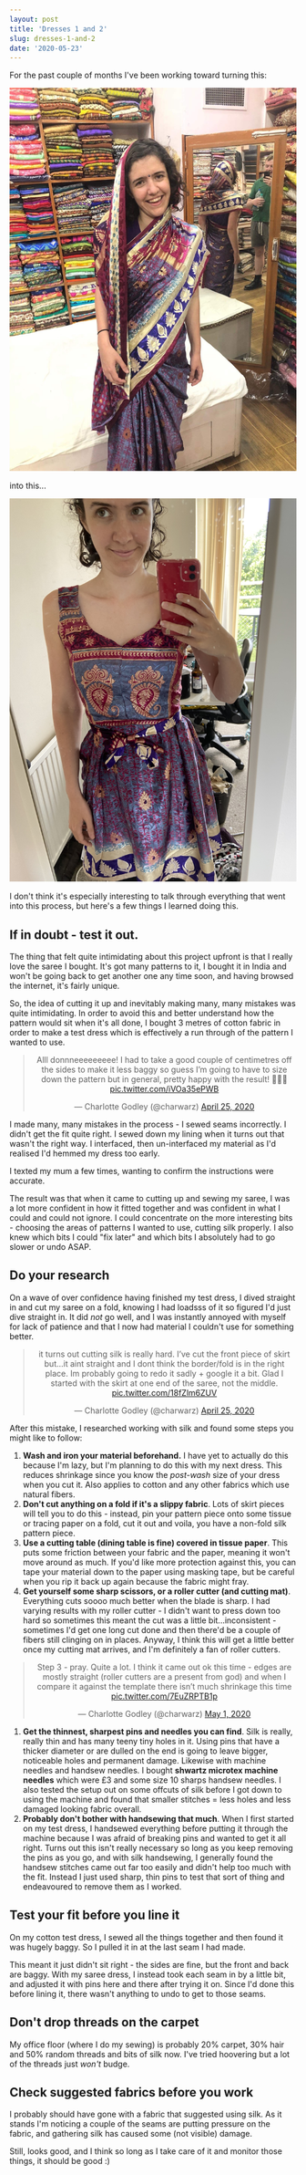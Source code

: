 ```yaml
---
layout: post
title: 'Dresses 1 and 2'
slug: dresses-1-and-2
date: '2020-05-23'
---
```

For the past couple of months I've been working toward turning this:

![saree](/images/saree-pic.jpg)

into this...

![silk dress](/images/silk-dress.jpg)

I don't think it's especially interesting to talk through everything that went into this process, but here's a few things I learned doing this.

## If in doubt - test it out.
The thing that felt quite intimidating about this project upfront is that I really love the saree I bought. It's got many patterns to it, I bought it in India and won't be going back to get another one any time soon, and having browsed the internet, it's fairly unique.

So, the idea of cutting it up and inevitably making many, many mistakes was quite intimidating. In order to avoid this and better understand how the pattern would sit when it's all done, I bought 3 metres of cotton fabric in order to make a test dress which is effectively a run through of the pattern I wanted to use.

<center><blockquote class="twitter-tweet"><p lang="en" dir="ltr">Alll donnneeeeeeeee! I had to take a good couple of centimetres off the sides to make it less baggy so guess I’m going to have to size down the pattern but in general, pretty happy with the result! 🥳🥳🥳 <a href="https://t.co/iVOa35ePWB">pic.twitter.com/iVOa35ePWB</a></p>&mdash; Charlotte Godley (@charwarz) <a href="https://twitter.com/charwarz/status/1254051936745259008?ref_src=twsrc%5Etfw">April 25, 2020</a></blockquote> <script async src="https://platform.twitter.com/widgets.js" charset="utf-8"></script></center>

I made many, many mistakes in the process - I sewed seams incorrectly. I didn't get the fit quite right. I sewed down my lining when it turns out that wasn't the right way. I interfaced, then un-interfaced my material as I'd realised I'd hemmed my dress too early.

I texted my mum a few times, wanting to confirm the instructions were accurate. 

The result was that when it came to cutting up and sewing my saree, I was a lot more confident in how it fitted together and was confident in what I could and could not ignore. I could concentrate on the more interesting bits - choosing the areas of patterns I wanted to use, cutting silk properly. I also knew which bits I could "fix later" and which bits I absolutely had to go slower or undo ASAP.

## Do your research
On a wave of over confidence having finished my test dress, I dived straight in and cut my saree on a fold, knowing I had loadsss of it so figured I'd just dive straight in.
It did _not_ go well, and I was instantly annoyed with myself for lack of patience and that I now had material I couldn't use for something better.

<center><blockquote class="twitter-tweet"><p lang="en" dir="ltr">it turns out cutting silk is really hard. I’ve cut the front piece of skirt but...it aint straight and I dont think the border/fold is in the right place. Im probably going to redo it sadly + google it a bit. Glad I started with the skirt at one end of the saree, not the middle. <a href="https://t.co/18fZlm6ZUV">pic.twitter.com/18fZlm6ZUV</a></p>&mdash; Charlotte Godley (@charwarz) <a href="https://twitter.com/charwarz/status/1254113860077961217?ref_src=twsrc%5Etfw">April 25, 2020</a></blockquote> <script async src="https://platform.twitter.com/widgets.js" charset="utf-8"></script></center>

After this mistake, I researched working with silk and found some steps you might like to follow:
1. **Wash and iron your material beforehand.** I have yet to actually do this because I'm lazy, but I'm planning to do this with my next dress. This reduces shrinkage since you know the _post-wash_ size of your dress when you cut it. Also applies to cotton and any other fabrics which use natural fibers.
1. **Don't cut anything on a fold if it's a slippy fabric**. Lots of skirt pieces will tell you to do this - instead, pin your pattern piece onto some tissue or tracing paper on a fold, cut it out and voila, you have a non-fold silk pattern piece.
1. **Use a cutting table (dining table is fine) covered in tissue paper**. This puts some friction between your fabric and the paper, meaning it won't move around as much. If you'd like more protection against this, you can tape your material down to the paper using masking tape, but be careful when you rip it back up again because the fabric might fray.
1. **Get yourself some sharp scissors, or a roller cutter (and cutting mat)**. Everything cuts soooo much better when the blade is sharp. I had varying results with my roller cutter - I didn't want to press down too hard so sometimes this meant the cut was a little bit...inconsistent - sometimes I'd get one long cut done and then there'd be a couple of fibers still clinging on in places. Anyway, I think this will get a little better once my cutting mat arrives, and I'm definitely a fan of roller cutters.

<center><blockquote class="twitter-tweet"><p lang="en" dir="ltr">Step 3 - pray. Quite a lot. I think it came out ok this time - edges are mostly straight (roller cutters are a present from god) and when I compare it against the template there isn’t much shrinkage this time <a href="https://t.co/7EuZRPTB1p">pic.twitter.com/7EuZRPTB1p</a></p>&mdash; Charlotte Godley (@charwarz) <a href="https://twitter.com/charwarz/status/1256335372499337216?ref_src=twsrc%5Etfw">May 1, 2020</a></blockquote> <script async src="https://platform.twitter.com/widgets.js" charset="utf-8"></script></center>

1. **Get the thinnest, sharpest pins and needles you can find**. Silk is really, really thin and has many teeny tiny holes in it. Using pins that have a thicker diameter or are dulled on the end is going to leave bigger, noticeable holes and permanent damage. Likewise with machine needles and handsew needles. I bought **shwartz microtex machine needles** which were £3 and some size 10 sharps handsew needles. I also tested the setup out on some offcuts of silk before I got down to using the machine and found that smaller stitches = less holes and less damaged looking fabric overall.
1. **Probably don't bother with handsewing that much**. When I first started on my test dress, I handsewed everything before putting it through the machine because I was afraid of breaking pins and wanted to get it all right. Turns out this isn't really necessary so long as you keep removing the pins as you go, and with silk handsewing, I generally found the handsew stitches came out far too easily and didn't help too much with the fit. Instead I just used sharp, thin pins to test that sort of thing and endeavoured to remove them as I worked.

## Test your fit before you line it
On my cotton test dress, I sewed all the things together and then found it was hugely baggy. So I pulled it in at the last seam I had made. 

This meant it just didn't sit right - the sides are fine, but the front and back are baggy.
With my saree dress, I instead took each seam in by a little bit, and adjusted it with pins here and there after trying it on.
Since I'd done this before lining it, there wasn't anything to undo to get to those seams.

## Don't drop threads on the carpet
My office floor (where I do my sewing) is probably 20% carpet, 30% hair and 50% random threads and bits of silk now. I've tried hoovering but a lot of the threads just _won't_ budge.

## Check suggested fabrics before you work
I probably should have gone with a fabric that suggested using silk. As it stands I'm noticing a couple of the seams are putting pressure on the fabric, and gathering silk has caused some (not visible) damage.

Still, looks good, and I think so long as I take care of it and monitor those things, it should be good :)


